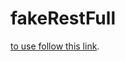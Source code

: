 # fakeRestFull
[to use follow this link](https://my-json-server.typicode.com/adamoxy/fakeRestFull).

